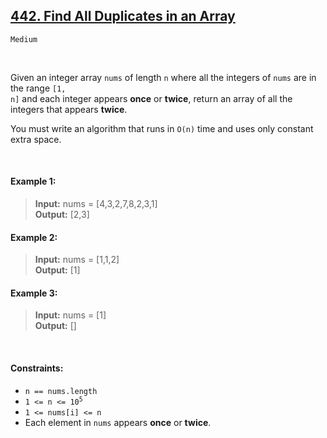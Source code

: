 ## [442. Find All Duplicates in an Array](https://leetcode.com/problems/find-all-duplicates-in-an-array/)

<code>Medium</code>

<br>

Given an integer array <code>nums</code> of length <code>n</code> where all the integers of <code>nums</code> are in the range <code>[1, n]</code> and each integer appears __once__ or __twice__, return an array of all the integers that appears __twice__.

You must write an algorithm that runs in <code>O(n)</code> time and uses only constant extra space.

<br>

#### Example 1:

> __Input:__ nums = [4,3,2,7,8,2,3,1]  
> __Output:__ [2,3]  

#### Example 2:

> __Input:__ nums = [1,1,2]  
> __Output:__ [1]  

#### Example 3:

> __Input:__ nums = [1]  
> __Output:__ []  

<br>

#### Constraints:

- <code>n == nums.length</code>
- <code>1 <= n <= 10<sup>5</sup></code>
- <code>1 <= nums[i] <= n</code>
- Each element in <code>nums</code> appears __once__ or __twice__.
